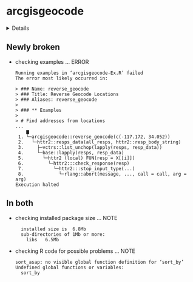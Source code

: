 # arcgisgeocode

<details>

* Version: 0.2.1
* GitHub: https://github.com/r-arcgis/arcgisgeocode
* Source code: https://github.com/cran/arcgisgeocode
* Date/Publication: 2024-08-02 12:30:02 UTC
* Number of recursive dependencies: 64

Run `revdepcheck::cloud_details(, "arcgisgeocode")` for more info

</details>

## Newly broken

*   checking examples ... ERROR
    ```
    Running examples in ‘arcgisgeocode-Ex.R’ failed
    The error most likely occurred in:
    
    > ### Name: reverse_geocode
    > ### Title: Reverse Geocode Locations
    > ### Aliases: reverse_geocode
    > 
    > ### ** Examples
    > 
    > # Find addresses from locations
    ...
        ▆
     1. └─arcgisgeocode::reverse_geocode(c(-117.172, 34.052))
     2.   └─httr2::resps_data(all_resps, httr2::resp_body_string)
     3.     ├─vctrs::list_unchop(lapply(resps, resp_data))
     4.     └─base::lapply(resps, resp_data)
     5.       └─httr2 (local) FUN(resp = X[[i]])
     6.         └─httr2:::check_response(resp)
     7.           └─httr2:::stop_input_type(...)
     8.             └─rlang::abort(message, ..., call = call, arg = arg)
    Execution halted
    ```

## In both

*   checking installed package size ... NOTE
    ```
      installed size is  6.8Mb
      sub-directories of 1Mb or more:
        libs   6.5Mb
    ```

*   checking R code for possible problems ... NOTE
    ```
    sort_asap: no visible global function definition for ‘sort_by’
    Undefined global functions or variables:
      sort_by
    ```

